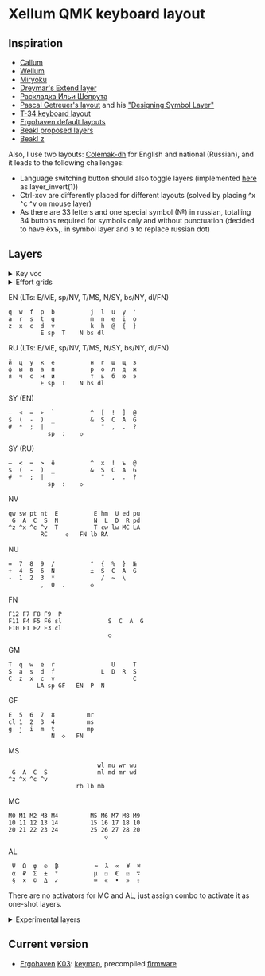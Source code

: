 # Xellum QMK keyboard layout

## Inspiration

- [Callum](https://github.com/callum-oakley/qmk_firmware/tree/master/users/callum)
- [Wellum](https://github.com/braindefender/wellum)
- [Miryoku](https://github.com/manna-harbour/miryoku)
- [Dreymar's Extend layer](https://dreymar.colemak.org/layers-extend.html)
- [Раскладка Ильи Шепрута](https://optozorax.github.io/p/my-keyboard-layout/)
- [Pascal Getreuer's layout](https://github.com/getreuer/qmk-keymap) and his ["Designing Symbol Layer"](https://getreuer.info/posts/keyboards/symbol-layer/index.html)
- [T-34 keyboard layout](https://www.jonashietala.se/blog/2021/06/03/the-t-34-keyboard-layout/)
- [Ergohaven default layouts](https://ergohaven.xyz)
- [Beakl proposed layers](http://ieants.cc/beakl/?i=3)
- [Beakl z](http://thedarnedestthing.com/beakl%20zi%20revisited)

Also, I use two layouts: [Colemak-dh](https://colemakmods.github.io/mod-dh/) for English and national (Russian), and it leads to the following challenges:

- Language switching button should also toggle layers (implemented [here](https://github.com/xelorr/xellum/blob/vial/keyboards/ergohaven/ergohaven_ruen.c#L20-L38) as layer_invert(1))
- Ctrl-xcv are differently placed for different layouts (solved by placing ^x ^c ^v on mouse layer)
- As there are 33 letters and one special symbol (№) in russian, totalling 34 buttons required for symbols only and without punctuation (decided to have ёхъ,. in symbol layer and э to replace russian dot)

## Layers

<details>

<summary>Key voc</summary>

| abbr     | key symbol | key name                                         |
| -------- | ---------- | ------------------------------------------------ |
| ◇        |            | Holding to keep layer activated                  |
| S        | ⇧          | OSM or OSSM Shift                                |
| C        | ⌃          | OSM or OSSM Control                              |
| A        | ⌥          | OSM or OSSM Alt                                  |
| G        | ⌘          | OSM or OSSM Gui                                  |
| LS       | ⇧          | Regular (non-sticky) Left Shift                  |
| LC       | ⌃          | Regular (non-sticky) Left Control                |
| LA       | ⌥          | Regular (non-sticky) Left Alt/Option             |
| LG       | ⌘          | Regular (non-sticky) Left Gui/Super/Win/Command  |
| RS       | ⇧          | Regular (non-sticky) Right Shift                 |
| RC       | ⌃          | Regular (non-sticky) Right Control               |
| RA       | ⌥          | Regular (non-sticky) AltGr                       |
| RG       | ⌘          | Regular (non-sticky) Right Gui/Super/Win/Command |
| __       |            | nothing/transition to previous layer             |
| E        | ⎋          | Escape                                           |
| N        | ↵          | Enter                                            |
| T        | ⇥          | Tab                                              |
| P        |            | Print Screen                                     |
| sp       | ␣          | Space                                            |
| bs       | ⌫          | Backspace                                        |
| dl       | ⌦          | Delete                                           |
| ap       |            | App/Menu                                         |
| U        | ↑          | Up                                               |
| D        | ↓          | Down                                             |
| L        | ←          | Left                                             |
| R        | →          | Right                                            |
| ed       | ↘          | End                                              |
| hm       | ↖          | Home                                             |
| pd       | ⇟          | Page Down                                        |
| pu       | ⇞          | Page Up                                          |
| lb       |            | Left mouse button / button 1                     |
| rb       |            | Right mouse button / button 2                    |
| mb       |            | Miggle mouse button / button 3                   |
| mu       |            | Mouse cursor up                                  |
| md       |            | Mouse cursor down                                |
| ml       |            | Mouse cursor left                                |
| mr       |            | Mouse cursor right                               |
| wu       |            | Mouse wheel up                                   |
| wd       |            | Mouse wheel down                                 |
| wl       |            | Mouse wheel left                                 |
| wr       |            | Mouse wheel right                                |
| Wu       |            | Focus up window                                  |
| Wd       |            | Focus down window                                |
| Wl       |            | Focus left window                                |
| Wr       |            | Focus right window                               |
| Wc       |            | Vim window close                                 |
| Wh       |            | Window split horisontally                        |
| Wv       |            | Window split vertcally                           |
| nl       |            | Num Lock                                         |
| sl       |            | Scroll Lock                                      |
| cl       | ⇪          | Caps Lock                                        |
| cw       | ⇪          | Caps Word                                        |
| lw       |            | RuEn Word                                        |
| lg       |            | Language toggle                                  |
| en       |            | Language set English                             |
| ru       |            | Language set Russian                             |
| pa       |            | Pause/Break                                      |
| rm       |            | Record macro                                     |
| pm       |            | Play recorded macro                              |
| sm       |            | Stop recording macro                             |
| st       |            | Switch Tab (sticky Ctrl-tab)                     |
| sw       |            | Switch Window (sticky Alt-tab or Command-tab)    |
| pt       |            | Previous tab                                     |
| nt       |            | Next tab                                         |
| ns       |            | Next space                                       |
| ps       |            | Next space                                       |
| qt       |            | Close tab                                        |
| qw       |            | Close window                                     |
| vu       |            | Volume up                                        |
| vd       |            | Volume down                                      |
| mt       |            | Mute                                             |
| ^c       |            | Copy                                             |
| ^v       |            | Paste                                            |
| ^x       |            | Cut                                              |
| ^z       |            | Undo                                             |
|  EN      |            | English alphas layer                             |
|  RU      |            | Russian alphas layer                             |
|  NV      |            | navigation layer                                 |
|  MS      |            | mouse/cursor layer                               |
|  SY      |            | symbol later                                     |
|  MC      |            | macro/launcher layer                             |
|  BU      |            | button layer                                     |
|  NU      |            | numbers layer                                    |
|  ME      |            | media layer                                      |
|  FN      |            | F-row/function layer                             |
|  GM      |            | Gaming layer                                     |
|  GF      |            | Function layer for Gaming layer                  |
|  AL      |            | Alt symbol layer                                 |

</details>

<details>

<summary>Effort grids</summary>

[Ergohaven](https://ergohaven.xyz/) [K03](https://ergohaven.xyz/k03)
```
 5  5  4  3  4  6          6  4  3  4  5  5
 4  3  3  2  2  4          4  2  2  3  3  4
 2  1  0  0  0  2          2  0  0  0  1  2
 3  3  2  2  1  4  6    6  4  1  2  2  3  3
       4  4  3  0  1    1  0  3  4  4
```

</details>

EN (LTs: E/ME, sp/NV, T/MS, N/SY, bs/NY, dl/FN)
```
q  w  f  p  b          j  l  u  y  '
a  r  s  t  g          m  n  e  i  o
z  x  c  d  v          k  h  @  {  }
         E sp  T    N bs dl
```

RU (LTs: E/ME, sp/NV, T/MS, N/SY, bs/NY, dl/FN)
```
й  ц  у  к  е          н  г  ш  щ  з
ф  ы  в  а  п          р  о  л  д  ж
я  ч  с  м  и          т  ь  б  ю  э
         E sp  T    N bs dl
```

SY (EN)
```
—  <  =  >  `          ^  [  !  ]  @
$  (  -  )  _          &  S  C  A  G
#  *  ;  |                "  ,  .  ?
           sp  :    ◇       
```

SY (RU)
```
—  <  =  >  ё          ^  х  !  ъ  @
$  (  -  )  _          &  S  C  A  G
#  *  ;  |                "  ,  .  ?
           sp  :    ◇       
```

NV
```
qw sw pt nt  E          E hm  U ed pu
 G  A  C  S  N          N  L  D  R pd
^z ^x ^c ^v  T          T cw lw MC LA
         RC     ◇   FN lb RA
```

NU
```
=  7  8  9  /          °  {  %  }  №
+  4  5  6  N          ±  S  C  A  G
-  1  2  3  *             /  ~  \   
         ,  0  .       ◇   
```

FN
```
F12 F7 F8 F9  P                       
F11 F4 F5 F6 sl             S  C  A  G
F10 F1 F2 F3 cl                       
                            ◇
```

GM
```
T  q  w  e  r                U     T
S  a  s  d  f             L  D  R  S
C  z  x  c  v                      C
        LA sp GF   EN  P  N
```

GF
```
E  5  6  7  8         mr   
cl 1  2  3  4         ms   
g  j  i  m  t         mp   
            N  ◇   FN
```

MS
```
                         wl mu wr wu
 G  A  C  S              ml md mr wd
^z ^x ^c ^v                          
                   rb lb mb
```

MC
```
M0 M1 M2 M3 M4         M5 M6 M7 M8 M9 
10 11 12 13 14         15 16 17 18 10 
20 21 22 23 24         25 26 27 28 20 
                           ◇
```

AL
```
 Ψ  Ω  φ  ☮  ₿          ≈  λ  ∞  ¥  ⌘
 α  ₽  Σ  ±  °          μ  ☐  €  ☑  ⌥
 §  ×  ©  Δ  ✓          ⌨  «  •  »  ⇧
```

There are no activators for MC and AL, just assign combo to activate it as one-shot layers.

<details>

<summary>Experimental layers</summary>

SY
```
—  <  =  >  `          ^  [  !  ]  @
$  (  -  )  _          &  S  C  A  G
#  *  ;  |                "  ,  .  ?
           sp  :    ◇       
```

NU
```
=  7  8  9  /          °  {  %  }  №
+  4  5  6  N          ±  S  C  A  G
-  1  2  3  *             /  ~  \   
         ,  0  .       ◇   
```

</details>

## Current version

- [Ergohaven](https://ergohaven.xyz/) [K03](https://ergohaven.xyz/k03): [keymap](./keyboards/ergohaven/k03/keymaps/xellum/keymap.c), precompiled [firmware](https://github.com/XelorR/xellum/releases/download/latest/ergohaven_k03_xellum.uf2)
